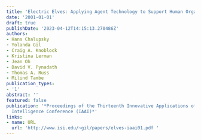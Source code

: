 ```yaml
---
title: 'Electric Elves: Applying Agent Technology to Support Human Organizations'
date: '2001-01-01'
draft: true
publishDate: '2023-04-12T14:15:13.270486Z'
authors:
- Hans Chalupsky
- Yolanda Gil
- Craig A. Knoblock
- Kristina Lerman
- Jean Oh
- David V. Pynadath
- Thomas A. Russ
- Milind Tambe
publication_types:
- '1'
abstract: ''
featured: false
publication: '*Proceedings of the Thirteenth Innovative Applications of Artificial
  Intelligence Conference (IAAI)*'
links:
- name: URL
  url: 'http://www.isi.edu/~gil/papers/elves-iaai01.pdf '
---
```



